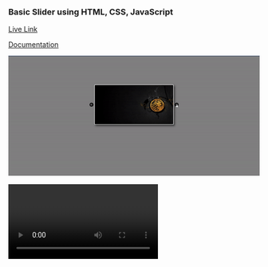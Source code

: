 ### Basic Slider using HTML, CSS, JavaScript

<a href="https://basic-slider-html-css-javascript.vercel.app/">Live Link</a>

<a href="https://promahbubul.hashnode.dev/basic-slider-using-html-css-javascript">Documentation</a>

<div style="text-align: center;">
<a href="https://basic-slider-html-css-javascript.vercel.app/" style="" ><img src="./banner.gif"></a>
</div>

<video src="./intro.mp4" autoplay controls loop autoplay></video>
